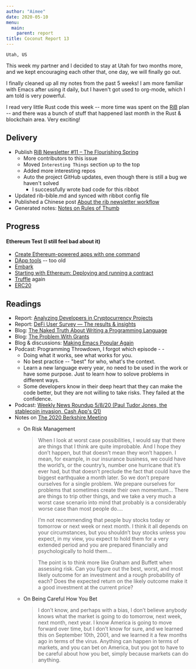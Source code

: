```yaml
---
author: "Aimee"
date: 2020-05-10
menu:
  main:
    parent: report
title: Coconut Report 13
---
```


`Utah, US`

This week my partner and I decided to stay at Utah for two months more, and we kept encouraging each other that, one day, we will finally go out.

I finally cleaned up all my notes from the past 5 weeks! I am more familiar with Emacs after using it daily, but I haven't got used to org-mode, which I am told is very powerful.

I read very little Rust code this week -- more time was spent on the [RiB](https://rustinblockchain.org) plan -- and there was a bunch of stuff that happened last month in the Rust & blockchain area. Very exciting!



## Delivery

- Publish [RiB Newsletter #11 – The Flourishing Spring](https://rustinblockchain.org/newsletters/2020-05-06-the-flourishing-spring/)
  - More contributors to this issue
  - Moved `Interesting Things` section up to the top
  - Added more interesting repos
  - Auto the project GitHub updates, even though there is still a bug we haven't solved
    - I successfully wrote bad code for this ribbot
- Updated rib-bible.md and synced with ribbot config file
- Published a Chinese post [About the rib newsletter workflow](https://newhacker.org/2020-05-04-how-to-generate-the-rib-newsletter/)
- Generated notes: [Notes on Rules of Thumb](/posts/2020-05-10-notes-on-rules-of-thumb/)


## Progress

#### Ethereum Test (I still feel bad about it)
- [Create Ethereum-powered apps with one command](https://github.com/PaulRBerg/create-eth-app)
- [DApp tools](http://dapphub.com/) -- too old
- [Embark](https://github.com/embarklabs/embark)
- [Starting with Ethereum: Deploying and running a contract](https://blog.frankel.ch/starting-ethereum/3/)
- [Truffle](https://www.trufflesuite.com/) again
- [ERC20](https://github.com/ethereum/EIPs/blob/master/EIPS/eip-20.md)


## Readings

- Report: [Analyzing Developers in Cryptocurrency Projects](https://blog.coincodecap.com/analyzing-developers-in-cryptocurrency-projects/)
- Report: [DeFi User Survey — The results & insights](https://medium.com/@dexdotblue/defi-usage-survey-the-results-insights-b3481275019b)
- Blog: [The Naked Truth About Writing a Programming Language](https://www.digitalmars.com/articles/b90.html)
- Blog: [The Problem With Grants](https://www.etherean.org/blockchain/economics/2020/05/10/the-problem-with-grants.html)
- Blog & discussions: [Making Emacs Popular Again](https://news.ycombinator.com/item?id=23107123)
- Podcast: Programming Throwdown, I forgot which episode - -
  - Doing what it works, see what works for you.
  - No best practice -- "best" for who, what's the context.
  - Learn a new language every year, no need to be used in the work or have some purpose. Just to learn how to solove problems in different ways.
  - Some developers know in their deep heart that they can make the code better, but they are not willing to take risks. They failed at the confidence.
- Podcast: [Weekly News Roundup 5/8/20 (Paul Tudor Jones, the stablecoin invasion, Cash App's Q1)](https://onthebrink-podcast.com/weekly-news-roundup-episode-77/)
- Notes on [The 2020 Berkshire Meeting](https://novelinvestor.com/notes-from-the-2020-berkshire-meeting/)
  - On Risk Management 
    > When I look at worst case possibilities, I would say that there are things that I think are quite improbable. And I hope they don’t happen, but that doesn’t mean they won’t happen. I mean, for example, in our insurance business, we could have the world’s, or the country’s, number one hurricane that it’s ever had, but that doesn’t preclude the fact that could have the biggest earthquake a month later. So we don’t prepare ourselves for a single problem. We prepare ourselves for problems that sometimes create their own momentum… There are things to trip other things, and we take a very much a worst case scenario into mind that probably is a considerably worse case than most people do….

    > I’m not recommending that people buy stocks today or tomorrow or next week or next month. I think it all depends on your circumstances, but you shouldn’t buy stocks unless you expect, in my view, you expect to hold them for a very extended period and you are prepared financially and psychologically to hold them…

    > The point is to think more like Graham and Buffett when assessing risk. Can you figure out the best, worst, and most likely outcome for an investment and a rough probability of each? Does the expected return on the likely outcome make it a good investment at the current price?

  - On Being Careful How You Bet
    > I don’t know, and perhaps with a bias, I don’t believe anybody knows what the market is going to do tomorrow, next week, next month, next year. I know America is going to move forward over time, but I don’t know for sure, and we learned this on September 10th, 2001, and we learned it a few months ago in terms of the virus. Anything can happen in terms of markets, and you can bet on America, but you got to have to be careful about how you bet, simply because markets can do anything.
